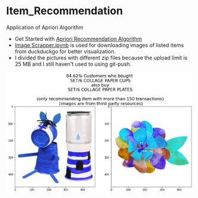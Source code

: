 # Item_Recommendation
Application of Apriori Algorithm

* Get Started with [Apriori Recommendation Algorithm](https://github.com/LukasPurbaW/Item_Recommendation/blob/main/Apriori_Recommendation_Algorithm.ipynb)
* [Image Scrapper.ipynb](https://github.com/LukasPurbaW/Item_Recommendation/raw/main/Image_Scrapper.ipynb) is used for downloading images of listed items from duckduckgo for better visualization. 
* I divided the pictures with different zip files because the upload limit is 25 MB and I still haven't used to using git-push.

![alt text](https://github.com/LukasPurbaW/Item_Recommendation/raw/main/Item_recommendation_example.jpg)
